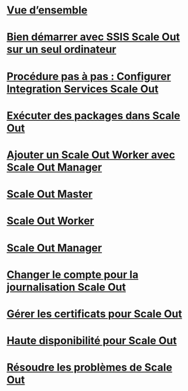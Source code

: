 # [Vue d’ensemble](integration-services-ssis-scale-out.md)
# [Bien démarrer avec SSIS Scale Out sur un seul ordinateur](get-started-with-ssis-scale-out-onebox.md)
# [Procédure pas à pas : Configurer Integration Services Scale Out](walkthrough-set-up-integration-services-scale-out.md)
# [Exécuter des packages dans Scale Out](run-packages-in-integration-services-ssis-scale-out.md)
# [Ajouter un Scale Out Worker avec Scale Out Manager](add-scale-out-worker.md)
# [Scale Out Master](integration-services-ssis-scale-out-master.md)
# [Scale Out Worker](integration-services-ssis-scale-out-worker.md)
# [Scale Out Manager](integration-services-ssis-scale-out-manager.md)
# [Changer le compte pour la journalisation Scale Out](change-logdb-account.md)
# [Gérer les certificats pour Scale Out](deal-with-certificates-in-ssis-scale-out.md)
# [Haute disponibilité pour Scale Out](scale-out-support-for-high-availability.md)
# [Résoudre les problèmes de Scale Out](troubleshooting-scale-out.md)